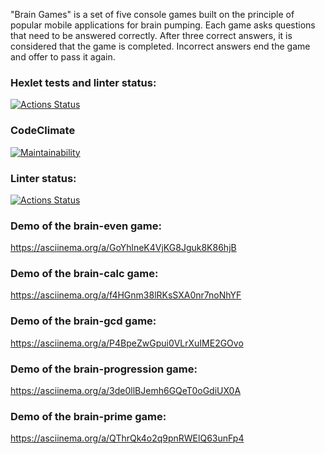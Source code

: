 "Brain Games" is a set of five console games built on the principle of popular mobile applications for brain pumping. Each game asks questions that need to be answered correctly. After three correct answers, it is considered that the game is completed. Incorrect answers end the game and offer to pass it again.

### Hexlet tests and linter status:
[![Actions Status](https://github.com/akocur/python-project-lvl1/workflows/hexlet-check/badge.svg)](https://github.com/akocur/python-project-lvl1/actions)

### CodeClimate
[![Maintainability](https://api.codeclimate.com/v1/badges/a99a88d28ad37a79dbf6/maintainability)](https://codeclimate.com/github/codeclimate/codeclimate/maintainability)

### Linter status:
[![Actions Status](https://github.com/akocur/python-project-lvl1/workflows/lint/badge.svg)](https://github.com/akocur/python-project-lvl1/actions)

### Demo of the brain-even game:
https://asciinema.org/a/GoYhlneK4VjKG8Jguk8K86hjB

### Demo of the brain-calc game:
https://asciinema.org/a/f4HGnm38lRKsSXA0nr7noNhYF

### Demo of the brain-gcd game:
https://asciinema.org/a/P4BpeZwGpui0VLrXuIME2GOvo

### Demo of the brain-progression game:
https://asciinema.org/a/3de0llBJemh6GQeT0oGdiUX0A

### Demo of the brain-prime game:
https://asciinema.org/a/QThrQk4o2q9pnRWElQ63unFp4
